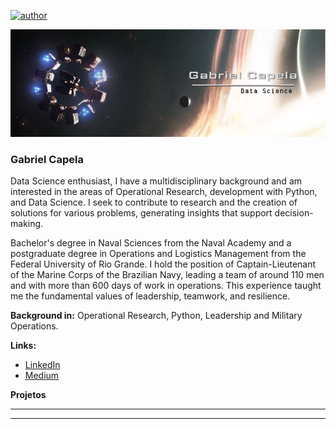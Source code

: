 [![author](https://img.shields.io/badge/author-gabrielcapela-blue.svg)](https://www.linkedin.com/in/gabrielcapela)
<p align="center">
  <img src="interestelar_cover.jpg" >
</p>

### Gabriel Capela

Data Science enthusiast, I have a multidisciplinary background and am interested in the areas of Operational Research, development with Python, and Data Science.
I seek to contribute to research and the creation of solutions for various problems, generating insights that support decision-making.

Bachelor's degree in Naval Sciences from the Naval Academy and a postgraduate degree in Operations and Logistics Management from the Federal University of Rio Grande.
I hold the position of Captain-Lieutenant of the Marine Corps of the Brazilian Navy, leading a team of around 110 men and with more than 600 days of work in operations. This experience taught me the fundamental values of leadership, teamwork, and resilience.

**Background in:** Operational Research, Python, Leadership and Military Operations.



**Links:**

* [LinkedIn](https://www.linkedin.com/in/gabrielcapela)
* [Medium](https:)


**Projetos**



* **
---

